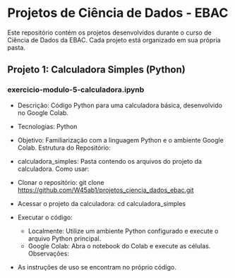 # Projetos de Ciência de Dados - EBAC

Este repositório contém os projetos desenvolvidos durante o curso de Ciência de Dados da EBAC. Cada projeto está organizado em sua própria pasta.

## Projeto 1: Calculadora Simples (Python)
### exercicio-modulo-5-calculadora.ipynb

 * Descrição: Código Python para uma calculadora básica, desenvolvido no Google Colab.
 * Tecnologias: Python
 * Objetivo: Familiarização com a linguagem Python e o ambiente Google Colab.
Estrutura do Repositório:
 * calculadora_simples: Pasta contendo os arquivos do projeto da calculadora.
Como usar:
 * Clonar o repositório:
   git clone https://github.com/W45ab1/projetos_ciencia_dados_ebac.git

 * Acessar o projeto da calculadora:
   cd calculadora_simples

 * Executar o código:
   * Localmente: Utilize um ambiente Python configurado e execute o arquivo Python principal.
   * Google Colab: Abra o notebook do Colab e execute as células.
Observações:
 * As instruções de uso se encontram no próprio código.

